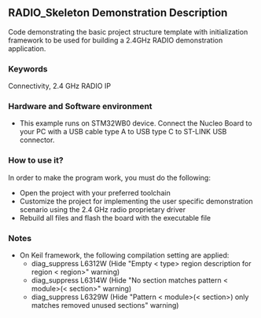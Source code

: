 ## __RADIO_Skeleton Demonstration Description__

Code demonstrating the basic project structure template with initialization framework to be used for building a 2.4GHz RADIO demonstration application.

### __Keywords__

Connectivity, 2.4 GHz RADIO IP

### __Hardware and Software environment__

  - This example runs on STM32WB0 device.
    Connect the Nucleo Board to your PC with a USB cable type A to USB type C to ST-LINK USB connector. 

### __How to use it?__

In order to make the program work, you must do the following:

 - Open the project with your preferred toolchain
 - Customize the project for implementing the user specific demonstration scenario using the 2.4 GHz radio proprietary driver
 - Rebuild all files and flash the board with the executable file 

### __Notes__
                                            
 - On Keil framework, the following compilation setting are applied:
   - diag_suppress L6312W          (Hide "Empty < type> region description for region < region>" warning)
   - diag_suppress L6314W          (Hide "No section matches pattern < module>(< section>" warning)
   - diag_suppress L6329W          (Hide "Pattern < module>(< section>) only matches removed unused sections" warning)
